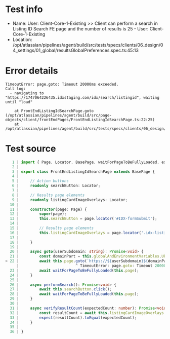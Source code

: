 # Test info

- Name: User: Client-Core-1-Existing >> Client can perform a search in Listing ID Search FE page and the number of results is 25 - User: Client-Core-1-Existing
- Location: /opt/atlassian/pipelines/agent/build/src/tests/specs/clients/06_design/04_settings/01_global/resultsGlobalPreferences.spec.ts:45:13

# Error details

```
TimeoutError: page.goto: Timeout 20000ms exceeded.
Call log:
  - navigating to "https://1747064226435.idxstaging.com/idx/search/listingid", waiting until "load"

    at FrontEndListingIdSearchPage.goto (/opt/atlassian/pipelines/agent/build/src/page-objects/client/frontEndPages/FrontEndListingIdSearchPage.ts:22:25)
    at /opt/atlassian/pipelines/agent/build/src/tests/specs/clients/06_design/04_settings/01_global/resultsGlobalPreferences.spec.ts:46:54
```

# Test source

```ts
   1 | import { Page, Locator, BasePage, waitForPageToBeFullyLoaded, expect } from '@shared-client-imports';
   2 |
   3 | export class FrontEndListingIdSearchPage extends BasePage {
   4 |
   5 |     // Action buttons
   6 |     readonly searchButton: Locator;
   7 |
   8 |     // Results page elements
   9 |     readonly listingCardImageOverlays: Locator;
  10 |
  11 |     constructor(page: Page) {
  12 |         super(page);
  13 |         this.searchButton = page.locator('#IDX-formSubmit');
  14 |
  15 |         // Results page elements
  16 |         this.listingCardImageOverlays = page.locator('.idx-listing-card__image-overlay');
  17 |         
  18 |     }
  19 |
  20 |     async goto(userSubdomain: string): Promise<void> {
  21 |         const domainPart = this.globalAndEnvironmentVariables.URL_ENV_PART ? `.${this.globalAndEnvironmentVariables.URL_ENV_PART}` : '';
> 22 |         await this.page.goto(`https://${userSubdomain}${domainPart}.com/idx/search/listingid`);
     |                         ^ TimeoutError: page.goto: Timeout 20000ms exceeded.
  23 |         await waitForPageToBeFullyLoaded(this.page);
  24 |     }
  25 |
  26 |     async performSearch(): Promise<void> {
  27 |         await this.searchButton.click();
  28 |         await waitForPageToBeFullyLoaded(this.page);
  29 |     }
  30 |
  31 |     async verifyResultCount(expectedCount: number): Promise<void> {
  32 |         const resultCount = await this.listingCardImageOverlays.count();
  33 |         expect(resultCount).toEqual(expectedCount);
  34 |     }
  35 |
  36 | }
```